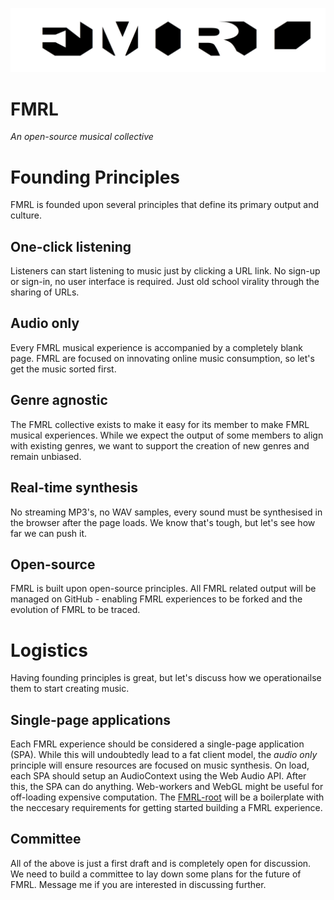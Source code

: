 ![logo](https://github.com/FMRL-collective/FMRL/blob/master/logo_400.png)
# FMRL
*An open-source musical collective*

# Founding Principles
FMRL is founded upon several principles that define its primary output and culture.

## One-click listening
Listeners can start listening to music just by clicking a URL link. No sign-up or sign-in, no user interface is required. Just old school virality through the sharing of URLs.

## Audio only
Every FMRL musical experience is accompanied by a completely blank page. FMRL are focused on innovating online music consumption, so let's get the music sorted first.

## Genre agnostic
The FMRL collective exists to make it easy for its member to make FMRL musical experiences. While we expect the output of some members to align with existing genres, we want to support the creation of new genres and remain unbiased.

## Real-time synthesis
No streaming MP3's, no WAV samples, every sound must be synthesised in the browser after the page loads. We know that's tough, but let's see how far we can push it.

## Open-source
FMRL is built upon open-source principles. All FMRL related output will be managed on GitHub - enabling FMRL experiences to be forked and the evolution of FMRL to be traced.

# Logistics
Having founding principles is great, but let's discuss how we operationailse them to start creating music.

## Single-page applications
Each FMRL experience should be considered a single-page application (SPA). While this will undoubtedly lead to a fat client model, the *audio only* principle will ensure resources are focused on music synthesis. On load, each SPA should setup an AudioContext using the Web Audio API. After this, the SPA can do anything. Web-workers and WebGL might be useful for off-loading expensive computation. The [FMRL-root](https://github.com/FMRL-collective/FMRL-root) will be a boilerplate with the neccesary requirements for getting started building a FMRL experience.

## Committee
All of the above is just a first draft and is completely open for discussion. We need to build a committee to lay down some plans for the future of FMRL. Message me if you are interested in discussing further.
